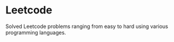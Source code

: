 # Leetcode
 Solved Leetcode problems ranging from easy to hard using various programming languages.
